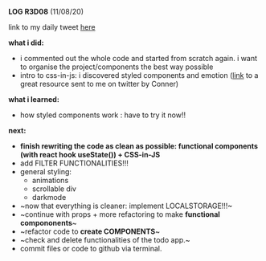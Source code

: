 **LOG R3D08** (11/08/20)

link to my daily tweet [here](https://twitter.com/Nightcoder2/status/1293051238779625472)


**what i did:**

- i commented out the whole code and started from scratch again. i want to organise the project/components the best way possible
- intro to css-in-js: i discovered styled components and emotion ([link](https://docs.google.com/document/d/1XgCyJ3XA7lzpaT7HN5fNY65RuqN_j6vaPrWbxq0Vjso/edit) to a great resource sent to me on twitter by Conner)


**what i learned:**

- how styled components work : have to try it now!!


**next:**

- **finish rewriting the code as clean as possible: functional components (with react hook useState()) + CSS-in-JS**
- add FILTER FUNCTIONALITIES!!!
- general styling:
  - animations
  - scrollable div
  - darkmode
- ~now that everything is cleaner: implement LOCALSTORAGE!!!~ 
- ~continue with props + more refactoring to make **functional compononents**~
- ~refactor code to **create COMPONENTS**~
- ~check and delete functionalities of the todo app.~
- commit files or code to github via terminal. 

 
